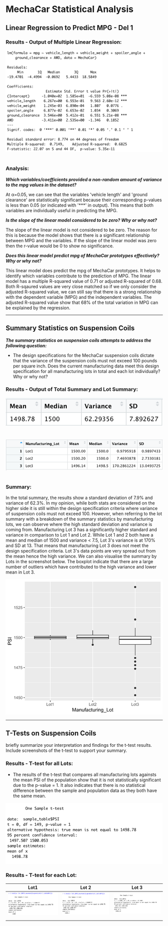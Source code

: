 # MechaCar Statistical Analysis



## Linear Regression to Predict MPG - Del 1

### Results - Output of Multiple Linear Regression:

![linear regression](https://github.com/YanLuong/MechaCar_Statistical_Analysis/blob/main/screenshots/summary_linear_regression.png)

#

### Analysis: 

***Which variables/coefficients provided a non-random amount of variance to the mpg values in the dataset?***

At α=0.05, we can see that the variables 'vehicle length' and 'ground clearance' are statistically significant because their corresponding p-values is less than 0.05 (or indicated with '***' in output). This means that both variables are individually useful in predicting the MPG.

***Is the slope of the linear model considered to be zero? Why or why not?***

The slope of the linear model is not considered to be zero. The reason for this is because the model shows that there is a significant relationship between MPG and the variables. If the slope of the linear model was zero then the r-value would be 0 to show no significance.

***Does this linear model predict mpg of MechaCar prototypes effectively? Why or why not?***

This linear model does predict the mpg of MechaCar prototypes. It helps to identify which variables contribute to the prediction of MPG. The linear model has a multiple R-squared value of 0.71 or adjusted R-squared of 0.68. Both R-sqaured values are very close matched so if we only consider the adjusted R-squared value, we can still say that there is a strong relationship with the dependent variable (MPG) and the independent variables. The adjusted R-squared value show that 68% of the total variation in MPG can be explained by the regression.

----

## Summary Statistics on Suspension Coils

***The summary statistics on suspension coils attempts to address the following question:***

* The design specifications for the MechaCar suspension coils dictate that the variance of the suspension coils must not exceed 100 pounds per square inch. Does the current manufacturing data meet this design specification for all manufacturing lots in total and each lot individually? Why or why not? 

### Results - Output of Total Summary and Lot Summary: 




![total summar](https://github.com/YanLuong/MechaCar_Statistical_Analysis/blob/main/screenshots/total_summary_del2.png)


#

![summary lot](https://github.com/YanLuong/MechaCar_Statistical_Analysis/blob/main/screenshots/lot_summary_del2.png)

#

### Summary:

In the total summary, the results show a standard deviation of 7.9% and variance of 62.3%. In my opinion, while both stats are considered on the higher side it is still within the design specification criteria where variance of suspension coils must not exceed 100. However, when referring to the lot summary with a breakdown of the summary statistics by manufacturing lots, we can observe where the high standard deviation and variance is coming from. Manufacturing Lot 3 has a significantly higher standard and variance in comparison to Lot 1 and Lot 2. While Lot 1 and 2 both have a mean and median of 1500 and variance < 7.5, Lot 3's variance is at 170% and SD at 13. That means that manufacturing Lot 3 does not meet the design specification criteria. Lot 3's data points are very spread out from the mean hence the high variance. We can also visualise the summary by Lots in the screenshot below. The boxplot indicate that there are a large number of outliers which have contributed to the high variance and lower mean in Lot 3.

![boxplot](https://github.com/YanLuong/MechaCar_Statistical_Analysis/blob/main/screenshots/boxplot.png)













----
## T-Tests on Suspension Coils

briefly summarize your interpretation and findings for the t-test results. Include screenshots of the t-test to support your summary.

### Results - T-test for all Lots:

* The results of the t-test that compares all manufacturing lots againsts the mean PSI of the population show that it is not statistically significant due to the p-value = 1. It also indicates that there is no statistical difference between the sample and population data as they both have the same mean.

![all lots](https://github.com/YanLuong/MechaCar_Statistical_Analysis/blob/main/screenshots/sample_ttest_del3.png)


### Results - T-test for each Lot:

| Lot1  | Lot 2  |  Lot 3 | 
|---|---|---|
|   ![1](https://github.com/YanLuong/MechaCar_Statistical_Analysis/blob/main/screenshots/lot1.png)|![2](https://github.com/YanLuong/MechaCar_Statistical_Analysis/blob/main/screenshots/lot2.png)   |![3](https://github.com/YanLuong/MechaCar_Statistical_Analysis/blob/main/screenshots/lot3.png)   |   
|   |   |   | 
|   |   |   | 


